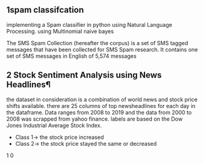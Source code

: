 ## 1spam classifcation
implementing a Spam classifier in python using Natural Language Processing. 
using Multinomial naive bayes

The SMS Spam Collection (hereafter the corpus) is a set of SMS tagged messages that have been collected for SMS Spam research. It contains one set of SMS messages in English of 5,574 messages


## 2 Stock Sentiment Analysis using News Headlines¶
the dataset in consideration is a combination of world news and stock price shifts available. there are 25 columns of top newsheadlines for each day in the dataframe. Data ranges from 2008 to 2019 and the data from 2000 to 2008 was scrapped from yahoo finance. labels are based on the Dow Jones Industrial Average Stock Index.
- Class 1-> the stock price increased 
- Class 2-> the stock price stayed the same or decreased

1
0

